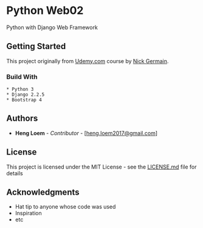 # Python Web02

Python with Django Web Framework

## Getting Started

This project originally from [Udemy.com](https://www.udemy.com) course by [Nick Germain](https://www.udemy.com/python-complete/).

### Build With
	* Python 3
	* Django 2.2.5
	* Bootstrap 4

## Authors

* **Heng Loem** - *Contributor* - [heng.loem2017@gmail.com]

## License

This project is licensed under the MIT License - see the [LICENSE.md](LICENSE.md) file for details

## Acknowledgments

* Hat tip to anyone whose code was used
* Inspiration
* etc